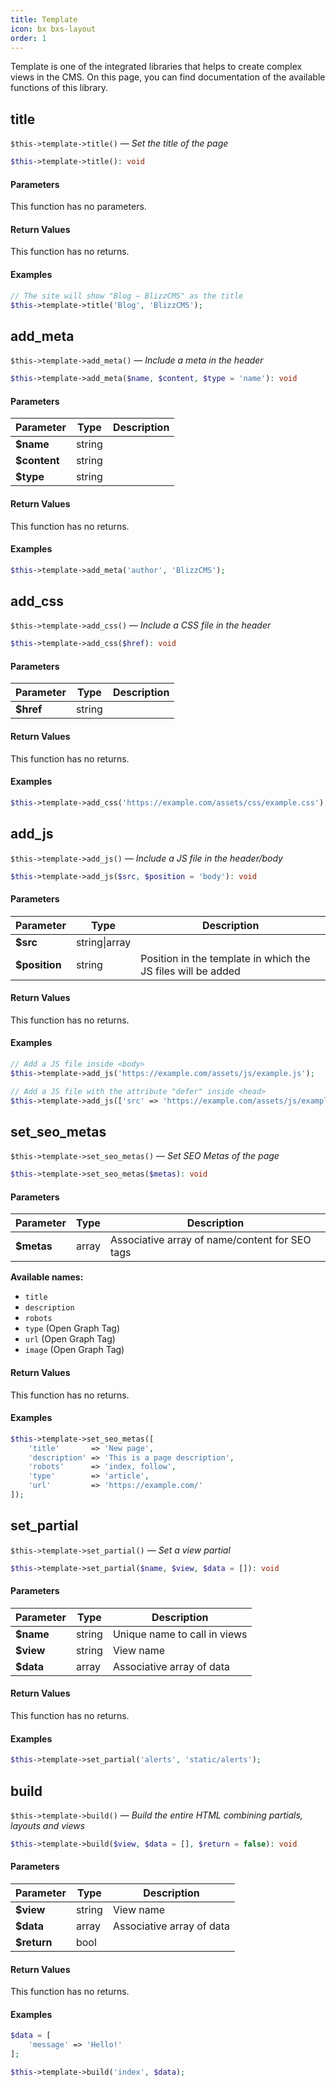 ```yaml
---
title: Template
icon: bx bxs-layout
order: 1
---
```


Template is one of the integrated libraries that helps to create complex views in the CMS. On this page, you can find documentation of the available functions of this library.

## title

`$this->template->title()` — _Set the title of the page_

```php
$this->template->title(): void
```

#### Parameters

This function has no parameters.

#### Return Values

This function has no returns.

#### Examples

```php
// The site will show "Blog — BlizzCMS" as the title
$this->template->title('Blog', 'BlizzCMS');
```

## add_meta

`$this->template->add_meta()` — _Include a meta in the header_

```php
$this->template->add_meta($name, $content, $type = 'name'): void
```

#### Parameters

| Parameter | Type | Description |
| ------- | ------- | ------- |
| **$name** | string |  |
| **$content** | string |  |
| **$type** | string |  |

#### Return Values

This function has no returns.

#### Examples

```php
$this->template->add_meta('author', 'BlizzCMS');
```

## add_css

`$this->template->add_css()` — _Include a CSS file in the header_

```php
$this->template->add_css($href): void
```

#### Parameters

| Parameter | Type | Description |
| ------- | ------- | ------- |
| **$href** | string |  |

#### Return Values

This function has no returns.

#### Examples

```php
$this->template->add_css('https://example.com/assets/css/example.css');
```

## add_js

`$this->template->add_js()` — _Include a JS file in the header/body_

```php
$this->template->add_js($src, $position = 'body'): void
```

#### Parameters

| Parameter | Type | Description |
| ------- | ------- | ------- |
| **$src** | string\|array |  |
| **$position** | string | Position in the template in which the JS files will be added |

#### Return Values

This function has no returns.

#### Examples

```php
// Add a JS file inside <body>
$this->template->add_js('https://example.com/assets/js/example.js');

// Add a JS file with the attribute "defer" inside <head>
$this->template->add_js(['src' => 'https://example.com/assets/js/example.js', 'defer' => null], 'head');
```

## set_seo_metas

`$this->template->set_seo_metas()` — _Set SEO Metas of the page_

```php
$this->template->set_seo_metas($metas): void
```

#### Parameters

| Parameter | Type | Description |
| ------- | ------- | ------- |
| **$metas** | array | Associative array of name/content for SEO tags |

**Available names:**

- `title`
- `description`
- `robots`
- `type` (Open Graph Tag)
- `url` (Open Graph Tag)
- `image` (Open Graph Tag)

#### Return Values

This function has no returns.

#### Examples

```php
$this->template->set_seo_metas([
    'title'       => 'New page',
    'description' => 'This is a page description',
    'robots'      => 'index, follow',
    'type'        => 'article',
    'url'         => 'https://example.com/'
]);
```

## set_partial

`$this->template->set_partial()` — _Set a view partial_

```php
$this->template->set_partial($name, $view, $data = []): void
```

#### Parameters

| Parameter | Type | Description |
| ------- | ------- | ------- |
| **$name** | string | Unique name to call in views |
| **$view** | string | View name |
| **$data** | array | Associative array of data |

#### Return Values

This function has no returns.

#### Examples

```php
$this->template->set_partial('alerts', 'static/alerts');
```

## build

`$this->template->build()` — _Build the entire HTML combining partials, layouts and views_

```php
$this->template->build($view, $data = [], $return = false): void
```

#### Parameters

| Parameter | Type | Description |
| ------- | ------- | ------- |
| **$view** | string | View name |
| **$data** | array | Associative array of data |
| **$return** | bool |  |

#### Return Values

This function has no returns.

#### Examples

```php
$data = [
    'message' => 'Hello!'
];

$this->template->build('index', $data);
```
